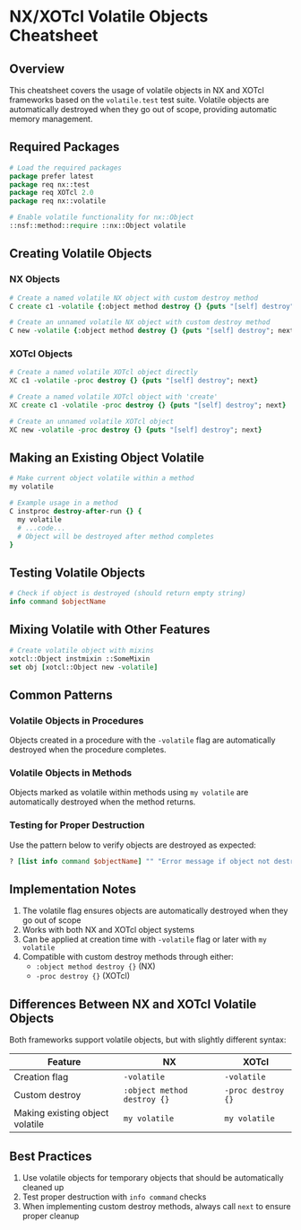 # NX/XOTcl Volatile Objects Cheatsheet

## Overview
This cheatsheet covers the usage of volatile objects in NX and XOTcl frameworks based on the `volatile.test` test suite. Volatile objects are automatically destroyed when they go out of scope, providing automatic memory management.

## Required Packages

```tcl
# Load the required packages
package prefer latest
package req nx::test
package req XOTcl 2.0
package req nx::volatile

# Enable volatile functionality for nx::Object
::nsf::method::require ::nx::Object volatile
```

## Creating Volatile Objects

### NX Objects

```tcl
# Create a named volatile NX object with custom destroy method
C create c1 -volatile {:object method destroy {} {puts "[self] destroy"; next}}

# Create an unnamed volatile NX object with custom destroy method
C new -volatile {:object method destroy {} {puts "[self] destroy"; next}}
```

### XOTcl Objects

```tcl
# Create a named volatile XOTcl object directly
XC c1 -volatile -proc destroy {} {puts "[self] destroy"; next}

# Create a named volatile XOTcl object with 'create'
XC create c1 -volatile -proc destroy {} {puts "[self] destroy"; next}

# Create an unnamed volatile XOTcl object
XC new -volatile -proc destroy {} {puts "[self] destroy"; next}
```

## Making an Existing Object Volatile

```tcl
# Make current object volatile within a method
my volatile

# Example usage in a method
C instproc destroy-after-run {} {
  my volatile
  # ...code...
  # Object will be destroyed after method completes
}
```

## Testing Volatile Objects

```tcl
# Check if object is destroyed (should return empty string)
info command $objectName
```

## Mixing Volatile with Other Features

```tcl
# Create volatile object with mixins
xotcl::Object instmixin ::SomeMixin
set obj [xotcl::Object new -volatile]
```

## Common Patterns

### Volatile Objects in Procedures
Objects created in a procedure with the `-volatile` flag are automatically destroyed when the procedure completes.

### Volatile Objects in Methods
Objects marked as volatile within methods using `my volatile` are automatically destroyed when the method returns.

### Testing for Proper Destruction
Use the pattern below to verify objects are destroyed as expected:

```tcl
? [list info command $objectName] "" "Error message if object not destroyed"
```

## Implementation Notes

1. The volatile flag ensures objects are automatically destroyed when they go out of scope
2. Works with both NX and XOTcl object systems
3. Can be applied at creation time with `-volatile` flag or later with `my volatile`
4. Compatible with custom destroy methods through either:
   - `:object method destroy {}` (NX)
   - `-proc destroy {}` (XOTcl)

## Differences Between NX and XOTcl Volatile Objects

Both frameworks support volatile objects, but with slightly different syntax:

| Feature | NX | XOTcl |
|---------|-------|-------|
| Creation flag | `-volatile` | `-volatile` |
| Custom destroy | `:object method destroy {}` | `-proc destroy {}` |
| Making existing object volatile | `my volatile` | `my volatile` |

## Best Practices

1. Use volatile objects for temporary objects that should be automatically cleaned up
2. Test proper destruction with `info command` checks
3. When implementing custom destroy methods, always call `next` to ensure proper cleanup 